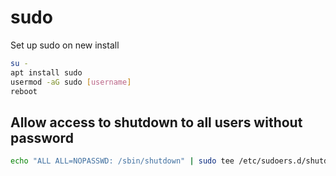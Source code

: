 # sudo
Set up sudo on new install

```sh
su -
apt install sudo
usermod -aG sudo [username]
reboot
```

## Allow access to shutdown to all users without password
```sh
echo "ALL ALL=NOPASSWD: /sbin/shutdown" | sudo tee /etc/sudoers.d/shutdown > /dev/null
```